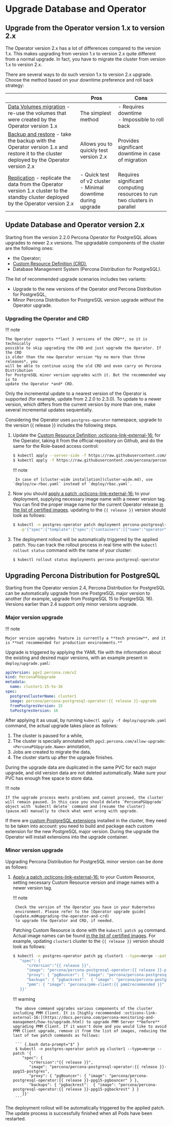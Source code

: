 # Upgrade Database and Operator

## Upgrade from the Operator version 1.x to version 2.x

The Operator version 2.x has a lot of differences compared to the version 1.x.
This makes upgrading from version 1.x to version 2.x quite different from a normal upgrade. In fact, you have to migrate the cluster from version 1.x to version 2.x.

There are several ways to do such version 1.x to version 2.x upgrade. Choose the method based on your downtime preference and roll back strategy:

|                                                                                                                     | Pros                | Cons        |
| --------------------------------------------------------------------------------------------------------------------| --------------------| ------------|
| [Data Volumes migration](update-data-volumes.md) - re-use the volumes that were created by the Operator version 1.x | The simplest method | - Requires downtime <br> - Impossible to roll back |
| [Backup and restore](update-backup-restore.md) - take the backup with the Operator version 1.x and restore it to the cluster deployed by the Operator version 2.x | Allows you to quickly test version 2.x | Provides significant downtime in case of migration |
| [Replication](update-standby.md) - replicate the data from the Operator version 1.x cluster to the standby cluster deployed by the Operator version 2.x | - Quick test of v2 cluster <br> - Minimal downtime during upgrade | Requires significant computing resources to run two clusters in parallel | 

## Update Database and Operator version 2.x

Starting from the version 2.2.0 Percona Operator for PostgreSQL allows upgrades
to newer 2.x versions. The upgradable components of the cluster are
the following ones:

* the Operator;
* [Custom Resource Definition (CRD)](operator.md),
* Database Management System (Percona Distribution for PostgreSQL).

The list of recommended upgrade scenarios includes two variants:

* Upgrade to the new versions of the Operator *and* Percona Distribution for PostgreSQL,
* Minor Percona Distribution for PostgreSQL version upgrade *without* the Operator upgrade.

### Upgrading the Operator and CRD

!!! note

    The Operator supports **last 3 versions of the CRD**, so it is technically
    possible to skip upgrading the CRD and just upgrade the Operator. If the CRD
    is older than the new Operator version *by no more than three releases*, you
    will be able to continue using the old CRD and even carry on Percona Distribution
    for PostgreSQL minor version upgrades with it. But the recommended way is to
    update the Operator *and* CRD.

Only the incremental update to a nearest version of the Operator is supported
(for example, update from 2.2.0 to 2.3.0). To update to a newer version, which
differs from the current version by more than one, make several incremental
updates sequentially.

Considering the Operator uses `postgres-operator` namespace, upgrade to the version {{ release }} includes the following steps.

1. Update the [Custom Resource Definition :octicons-link-external-16:](https://kubernetes.io/docs/concepts/extend-kubernetes/api-extension/custom-resources/)
    for the Operator, taking it from the official repository on Github, and do
    the same for the Role-based access control:

    ``` {.bash data-prompt="$" }
    $ kubectl apply --server-side -f https://raw.githubusercontent.com/percona/percona-postgresql-operator/v{{ release }}/deploy/crd.yaml
    $ kubectl apply -f https://raw.githubusercontent.com/percona/percona-postgresql-operator/v{{ release }}/deploy/rbac.yaml -n postgres-operator
    ```
    !!! note

        In case of [cluster-wide installation](cluster-wide.md), use `deploy/cw-rbac.yaml` instead of `deploy/rbac.yaml`.

3. Now you should [apply a patch :octicons-link-external-16:](https://kubernetes.io/docs/tasks/run-application/update-api-object-kubectl-patch/)
    to your deployment, supplying necessary image name with a newer version
    tag. You can find the proper
    image name for the current Operator release [in the list of certified images](images.md).
    updating to the `{{ release }}` version should look as follows:

    ``` {.bash data-prompt="$" }
    $ kubectl -n postgres-operator patch deployment percona-postgresql-operator \
       -p'{"spec":{"template":{"spec":{"containers":[{"name":"operator","image":"percona/percona-postgresql-operator:{{ release }}"}]}}}}'
    ```

4. The deployment rollout will be automatically triggered by the applied patch.
    You can track the rollout process in real time with the
    `kubectl rollout status` command with the name of your cluster:

    ``` {.bash data-prompt="$" }
    $ kubectl rollout status deployments percona-postgresql-operator
    ```

## Upgrading Percona Distribution for PostgreSQL

Starting from the Operator version 2.4, Percona Distribution for PostgreSQL can be automatically upgrade from one PostgreSQL major version to another (for example, upgrade from PostgreSQL 15 to PostgreSQL 16).
Versions earlier than 2.4 support only minor versions upgrade.

### Major version upgrade

!!! note

    Major version upgrades feature is currently a **tech preview**, and it is **not recommended for production environments.**

Upgrade is triggered by applying the YAML file with the information about the existing and desired major versions, with an example present in `deploy/upgrade.yaml`:

```yaml
apiVersion: pgv2.percona.com/v2
kind: PerconaPGUpgrade
metadata:
  name: cluster1-15-to-16
spec:
  postgresClusterName: cluster1
  image: percona/percona-postgresql-operator:{{ release }}-upgrade
  fromPostgresVersion: 15
  toPostgresVersion: 16
```

After applying it as usual, by running `kubectl apply -f deploy/upgrade.yaml` command, the actual upgrade takes place as follows:

1. The cluster is paused for a while,
2. The cluster is specially annotated with `pgv2.percona.com/allow-upgrade`: `<PerconaPGUpgrade.Name>` annotation,
3. Jobs are created to migrate the data,
4. The cluster starts up after the upgrade finishes.

During the upgrade data are duplicated in the same PVC for each major upgrade, and old version data are not deleted automatically. Make sure your PVC has enough free space to store data.

!!! note

    If the upgrade process meets problems and cannot proceed, the cluster will remain paused. In this case you should delete `PerconaPGUpgrade` object with `kubectl delete` command and [resume the cluster](pause.md) manually to check what went wrong with upgrade.

If there are [custom PostgreSQL extensions](custom-extensions.md) installed in the cluster, they need to be taken into account: you need to build and package each custom extension for the new PostgreSQL major version. During the  upgrade the Operator will install extensions into the upgrade container.

### Minor version upgrade

Upgrading Percona Distribution for PostgreSQL minor version can be done as follows:

1. [Apply a patch :octicons-link-external-16:](https://kubernetes.io/docs/tasks/run-application/update-api-object-kubectl-patch/)
    to your Custom Resource, setting necessary Custom Resource version and image
    names with a newer version tag.

    !!! note

        Check the version of the Operator you have in your Kubernetes
        environment. Please refer to the [Operator upgrade guide](update.md#upgrading-the-operator-and-crd)
        to upgrade the Operator and CRD, if needed.

    Patching Custom Resource is done with the `kubectl patch pg` command.
    Actual image names can be found [in the list of certified images](images.md).
    For example, updating `cluster1` cluster to the `{{ release }}` version
    should look as follows:

    ``` {.bash data-prompt="$" }
    $ kubectl -n postgres-operator patch pg cluster1 --type=merge --patch '{
       "spec": {
          "crVersion":"{{ release }}",
          "image": "percona/percona-postgresql-operator:{{ release }}-ppg15-postgres",
          "proxy": { "pgBouncer": { "image": "percona/percona-postgresql-operator:{{ release }}-ppg15-pgbouncer" } },
          "backups": { "pgbackrest":  { "image": "percona/percona-postgresql-operator:{{ release }}-ppg15-pgbackrest" } },
          "pmm": { "image": "percona/pmm-client:{{ pmm2recommended }}" }
       }}'
    ```

    !!! warning

        The above command upgrades various components of the cluster including PMM Client. It is [highly recommended :octicons-link-external-16:](https://docs.percona.com/percona-monitoring-and-management/how-to/upgrade.html) to upgrade PMM Server **before** upgrading PMM Client. If it wasn't done and you would like to avoid PMM Client upgrade, remove it from the list of images, reducing the last of two patch commands as follows:
    
        ``` {.bash data-prompt="$" }
        $ kubectl -n postgres-operator patch pg cluster1 --type=merge --patch '{
           "spec": {
              "crVersion":"{{ release }}",
              "image": "percona/percona-postgresql-operator:{{ release }}-ppg15-postgres",
              "proxy": { "pgBouncer": { "image": "percona/percona-postgresql-operator:{{ release }}-ppg15-pgbouncer" } },
              "backups": { "pgbackrest":  { "image": "percona/percona-postgresql-operator:{{ release }}-ppg15-pgbackrest" } }
           }}'
        ```

The deployment rollout will be automatically triggered by the applied patch.
The update process is successfully finished when all Pods have been restarted.


